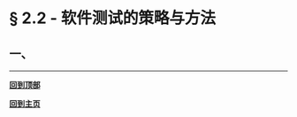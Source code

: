# § 2.2 - 软件测试的策略与方法

## 一、



---
[**回到顶部**]()

[**回到主页**](https://github.com/Lingggao/Software-Testing-Basics#%E8%BD%AF%E4%BB%B6%E6%B5%8B%E8%AF%95%E5%9F%BA%E7%A1%80)